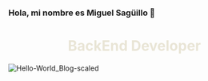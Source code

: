 ### Hola, mi nombre es Miguel Sagüillo 👋

<h1 style="color:#E9E5D6" align="center">BackEnd Developer</h1>

![Hello-World_Blog-scaled](https://user-images.githubusercontent.com/124071103/216621937-488d60a7-2f0f-4540-9318-43386e917819.jpeg)
<!--
**mSaguilloQ/mSaguilloQ** is a ✨ _special_ ✨ repository because its `README.md` (this file) appears on your GitHub profile.

Here are some ideas to get you started:

- 🔭 I’m currently working on ...
- 🌱 I’m currently learning ...
- 👯 I’m looking to collaborate on ...
- 🤔 I’m looking for help with ...
- 💬 Ask me about ...
- 📫 How to reach me: ...
- 😄 Pronouns: ...
- ⚡ Fun fact: ...
-->
